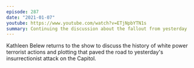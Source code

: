 ```yaml
---
episode: 287
date: "2021-01-07"
youtube: https://www.youtube.com/watch?v=ETjNpbYTN1s
summary: Continuing the discussion about the fallout from yesterday
---
```

Kathleen Belew returns to the show to discuss the history of white power
terrorist actions and plotting that paved the road to yesterday's
insurrectionist attack on the Capitol.
